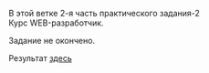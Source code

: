 В этой ветке 2-я часть практического задания-2 <br>
Курс WEB-разработчик.<br>

Задание не окончено.<br>

Результат [здесь](http://j91599pi.beget.tech/pages/task_2/task_2.html)  
